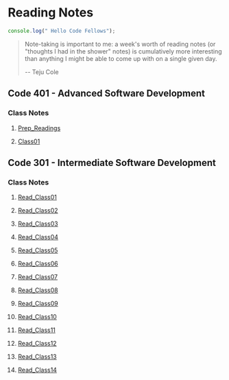 # Reading Notes

```Javascript
console.log(" Hello Code Fellows");
```

> Note-taking is important to me: a week's worth of reading notes (or "thoughts I had in the shower" notes) is cumulatively more interesting than anything I might be able to come up with on a single given day.
>
> -- Teju Cole

## Code 401 - Advanced Software Development

### Class Notes

1. [Prep_Readings](https://github.com/tripppdx/reading-notes/blob/main/401d44/prep.md)

2. [Class01](https://github.com/tripppdx/reading-notes/blob/main/401d44/class01.md)

## Code 301 - Intermediate Software Development

### Class Notes

1. [Read_Class01](https://github.com/tripppdx/reading-notes/blob/daily-notes/Read_Class01.md)

2. [Read_Class02](https://github.com/tripppdx/reading-notes/blob/daily-notes/Read_Class02.md)

3. [Read_Class03](https://github.com/tripppdx/reading-notes/blob/daily-notes/Read_Class03.md)

4. [Read_Class04](https://github.com/tripppdx/reading-notes/blob/daily-notes/Read_Class04.md)

5. [Read_Class05](https://github.com/tripppdx/reading-notes/blob/daily-notes/Read_Class05.md)

6. [Read_Class06](https://github.com/tripppdx/reading-notes/blob/daily-notes/Read_Class06.md)

7. [Read_Class07](https://github.com/tripppdx/reading-notes/blob/daily-notes/Read_Class07.md)

8. [Read_Class08](https://github.com/tripppdx/reading-notes/blob/daily-notes/Read_Class08.md)

9. [Read_Class09](https://github.com/tripppdx/reading-notes/blob/daily-notes/Read_Class09.md)

10. [Read_Class10](https://github.com/tripppdx/reading-notes/blob/daily-notes/Read_Class10.md)

11. [Read_Class11](https://github.com/tripppdx/reading-notes/blob/daily-notes/Read_Class11.md)

12. [Read_Class12](https://github.com/tripppdx/reading-notes/blob/daily-notes/Read_Class12.md)

13. [Read_Class13](https://github.com/tripppdx/reading-notes/blob/daily-notes/Read_Class13.md)

14. [Read_Class14](https://github.com/tripppdx/reading-notes/blob/daily-notes/Read_Class14.md)
